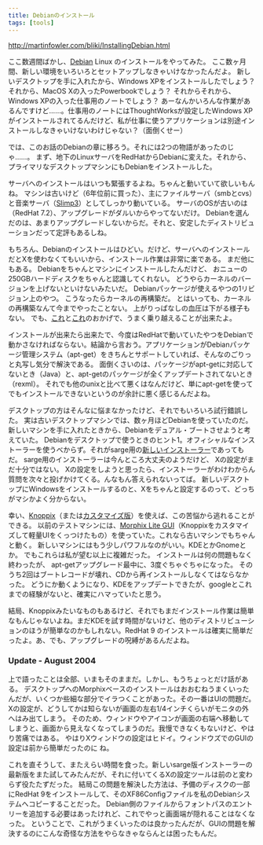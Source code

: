 ```yaml
---
title: Debianのインストール
tags: [tools]
---
```


http://martinfowler.com/bliki/InstallingDebian.html

ここ数週間ばかし、[Debian](http://www.debian.org/) Linux のインストールをやってみた。
ここ数ヶ月間、新しい環境をいろいろとセットアップしなきゃいけなかったんだよ。
新しいデスクトップを手に入れたから、Windows XPをインストールしたでしょう？ それから、MacOS Xの入ったPowerbookでしょう？ それからそれから、Windows XPの入った仕事用のノートでしょう？ あーなんかいろんな作業があるんですけど……。仕事用のノートにはThoughtWorksが設定したWindows XPがインストールされてるんだけど、私が仕事に使うアプリケーションは別途インストールしなきゃいけないわけじゃない？（面倒くせー）

では、このお話のDebianの章に移ろう。それには2つの物語があったのじゃ……。
まず、地下のLinuxサーバをRedHatからDebianに変えた。それから、プライマリなデスクトップマシンにもDebianをインストールした。

サーバへのインストールはいつも緊張するよね。ちゃんと動いていて欲しいもんね。
マシンは古いけど（6年位前に買った）、主にファイルサーバ（smbとcvs）と音楽サーバ（[Slimp3](/Slimp3)）としてしっかり動いている。
サーバのOSが古いのは（RedHat 7.2）、アップグレードがダルいからやってないだけ。
Debianを選んだのは、あまりアップグレードしないからだ。それと、安定したディストリビューションだって定評もあるしね。

もちろん、Debianのインストールはひどい。だけど、サーバへのインストールだとXを使わなくてもいいから、インストール作業は非常に楽である。
まだ他にもある。
Debianをちゃんとマシンにインストールしたんだけど、
おニューの250GBハードディスクをちゃんと認識してくれない。
どうやらカーネルのバージョンを上げないといけないみたいだ。
Debianパッケージが使えるやつの1リビジョン上のやつ。
こうなったらカーネルの再構築だ。
とはいっても、カーネルの再構築なんて今までやったことない。
上がりっぱなしの血圧は下がる様子もない。
でも、[これ](http://www.osnews.com/story.php?news_id=2949)と[これ](http://newbiedoc.sourceforge.net/system/kernel-pkg.html)のおかげで、うまく乗り越えることが出来たよ。

インストールが出来たら出来たで、今度はRedHatで動いていたやつをDebianで動かさなければならない。結論から言おう。アプリケーションがDebianパッケージ管理システム（apt-get）をきちんとサポートしていれば、そんなのごりっと丸写し気分で解決である。 面倒くさいのは、パッケージがapt-getに対応してないとき（Java）と、apt-getのパッケージが全くアップデートされてないとき（rexml）。 それでも他のunixと比べて悪くはなんだけど、単にapt-getを使ってでもインストールできないというのが余計に悪く感じるんだよね。

デスクトップの方はそんなに悩まなかったけど、それでもいろいろ試行錯誤した。
実は古いデスクトップマシンでは、数ヶ月ほどDebianを使っていたのだ。
新しいマシンを手に入れたときから、Debianをデュアル・ブートさせようと考えていた。
Debianをデスクトップで使うときのヒント1。オフィシャルなインストーラーを使うべからず。それがsarge用の[新しいインストーラー](http://www.debian.org/devel/debian-installer/)であってもだ。
sarge用のインストーラーは今んところ大丈夫のようだけど、
Xの設定がまだ十分ではない。
Xの設定をしようと思ったら、インストーラーがわけわからん質問を次々と投げかけてくる。んなもん答えられないってば。
新しいデスクトップにWindowsをインストールするのと、Xをちゃんと設定するのって、どっちがマシかよく分からない。

幸い、[Knoppix](http://www.knoppix.org/)（または[カスタマイズ版](http://www.knoppix.net/docs/index.php/KnoppixCustomizations)）を使えば、この苦悩から逃れることができる。
以前のテストマシンには、[Morphix Lite GUI](http://www.morphix.org/modules/news/)（Knoppixをカスタマイズして軽量UIをくっつけたもの）を使っていた。これなら古いマシンでもちゃんと動く。
新しいマシンにはもう少しパワフルなのがいい。KDEとかGnomeとか。
でもこれらは私が望む以上に複雑だった。
インストールは何の問題もなく終わったが、
apt-getアップグレード最中に、3度ぐちゃぐちゃになった。
そのうち2回はブートレコードが壊れ、CDから再インストールしなくてはならなかった。
どうにか動くようになり、KDEをアップデートできたが、googleとこれまでの経験がないと、確実にハマっていたと思う。

結局、Knoppixみたいなものもあるけど、それでもまだインストール作業は簡単なもんじゃないよね。まだKDEを試す時間がないけど、他のディストリビューションのほうが簡単なのかもしれない。RedHat 9 のインストールは確実に簡単だったよ。あ、でも、アップグレードの呪縛があるんだよね。

### Update - August 2004

上で語ったことは全部、いまもそのままだ。しかし、もうちょっとだけ話がある。 デスクトップへのMorphixベースのインストールはおおむねうまくいったんだが、いくつか些細な部分でイラつくことがあった。その一番はUIの問題だ。 Xの設定が、どうしてかは知らないが画面の左右1/4インチくらいがモニタの外へはみ出てしまう。 そのため、ウィンドウやアイコンが画面の右端へ移動してしまうと、画面から見えなくなってしまうのだ。我慢できなくもないけど、やはり苦痛ではある。 やはりXウィンドウの設定はヒドイ。ウィンドウズでのGUIの設定は前から簡単だったのに ね。

これを直そうして、またえらい時間を食った。新しいsarge版インストーラーの最新版をまた試してみたんだが、それに付いてくるXの設定ツールは前のと変わらず役たたずだった。 結局この問題を解決した方法は、予備のディスクの一部にRedHat 9をインストールして、そのXF86Configファイルを私のDebianシステムへコピーすることだった。 Debian側のファイルからフォントパスのエントリーを追加する必要はあったけれど、これでやっと画面端が隠れることはなくなった。 ということで、これがうまくいったのは良かったんだが、GUIの問題を解決するのにこんな奇怪な方法をやらなきゃならんとは困ったもんだ。
